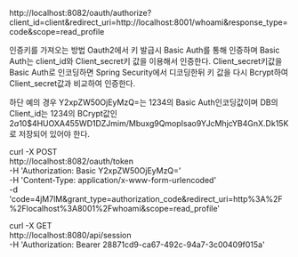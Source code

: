 
http://localhost:8082/oauth/authorize?client_id=client&redirect_uri=http://localhost:8001/whoami&response_type=code&scope=read_profile


인증키를 가져오는 방법
Oauth2에서 키 발급시 Basic Auth를 통해 인증하며 Basic Auth는 client_id와 Client_secret키 값을 이용해서 인증한다. 
Client_secret키값을 Basic Auth로 인코딩하면 Spring Security에서 디코딩한뒤 키 값을 다시 Bcrypt하여 Client_secret값과 비교하여 인증한다.

하단 예의 경우 Y2xpZW50OjEyMzQ=는 1234의 Basic Auth인코딩값이며 DB의 Client_id는 1234의 BCrypt값인 $2a$10$4HUOXA455WD1DZJmim/Mbuxg9QmopIsao9YJcMhjcYB4GnX.Dk15K로 저장되어 있어야 한다. 
  
curl -X POST \
  http://localhost:8082/oauth/token \
  -H 'Authorization: Basic Y2xpZW50OjEyMzQ=' \
  -H 'Content-Type: application/x-www-form-urlencoded' \
  -d 'code=4jM7lM&grant_type=authorization_code&redirect_uri=http%3A%2F%2Flocalhost%3A8001%2Fwhoami&scope=read_profile'
  
 
 
 curl -X GET \
  http://localhost:8080/api/session \
  -H 'Authorization: Bearer 28871cd9-ca67-492c-94a7-3c00409f015a'
 